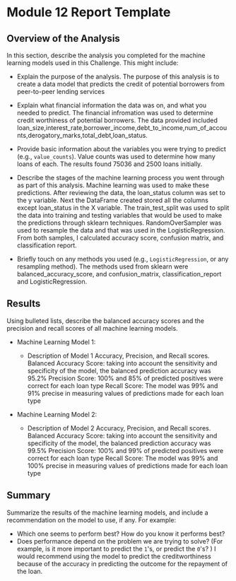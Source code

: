 # Module 12 Report Template

## Overview of the Analysis

In this section, describe the analysis you completed for the machine learning models used in this Challenge. This might include:

* Explain the purpose of the analysis.
The purpose of this analysis is to create a data model that predicts the credit of potential borrowers from peer-to-peer lending services

* Explain what financial information the data was on, and what you needed to predict.
The financial infromation was used to determine credit worthiness of potential borrowers.  The data provided included loan_size,interest_rate,borrower_income,debt_to_income,num_of_accounts,derogatory_marks,total_debt,loan_status.

* Provide basic information about the variables you were trying to predict (e.g., `value_counts`).
Value counts was used to determine how many loans of each.  The results found 75036 and 2500 loans initially.

* Describe the stages of the machine learning process you went through as part of this analysis.
Machine learning was used to make these predictions.  After reviewing the data, the loan_status column was set to the y variable. Next the DataFrame created stored all the columns except loan_status in the X variable. The train_test_split was used to split the data into training and testing variables that would be used to make the predictions through sklearn techniques.  RandomOverSampler was used to resample the data and that was used in the LogisticRegression. From both samples, I calculated accuracy score, confusion matrix, and classification report.

* Briefly touch on any methods you used (e.g., `LogisticRegression`, or any resampling method).
The methods used from sklearn were balanced_accuracy_score, and confusion_matrix, classification_report and LogisticRegression.

## Results

Using bulleted lists, describe the balanced accuracy scores and the precision and recall scores of all machine learning models.

* Machine Learning Model 1:
  * Description of Model 1 Accuracy, Precision, and Recall scores.
    Balanced Accuracy Score: taking into account the sensitivity and specificity of the model, the balanced prediction accuracy was 95.2%
    Precision Score: 100% and 85% of predicted positives were correct for each loan type
    Recall Score: The model was 99% and 91% precise in measuring values of predictions made for each loan type

* Machine Learning Model 2:
  * Description of Model 2 Accuracy, Precision, and Recall scores.
    Balanced Accuracy Score: taking into account the sensitivity and specificity of the model, the balanced prediction accuracy was 99.5%
    Precision Score: 100% and 99% of predicted positives were correct for each loan type
    Recall Score: The model was 99% and 100% precise in measuring values of predictions made for each loan type

## Summary

Summarize the results of the machine learning models, and include a recommendation on the model to use, if any. For example:
* Which one seems to perform best? How do you know it performs best?
* Does performance depend on the problem we are trying to solve? (For example, is it more important to predict the `1`'s, or predict the `0`'s? )
I would recommend using the model to predict the creditworthiness because of the accuracy in predicting the outcome for the repayment of the loan. 


